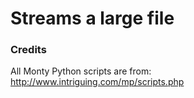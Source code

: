 # Streams a large file

### Credits

All Monty Python scripts are from: http://www.intriguing.com/mp/scripts.php
